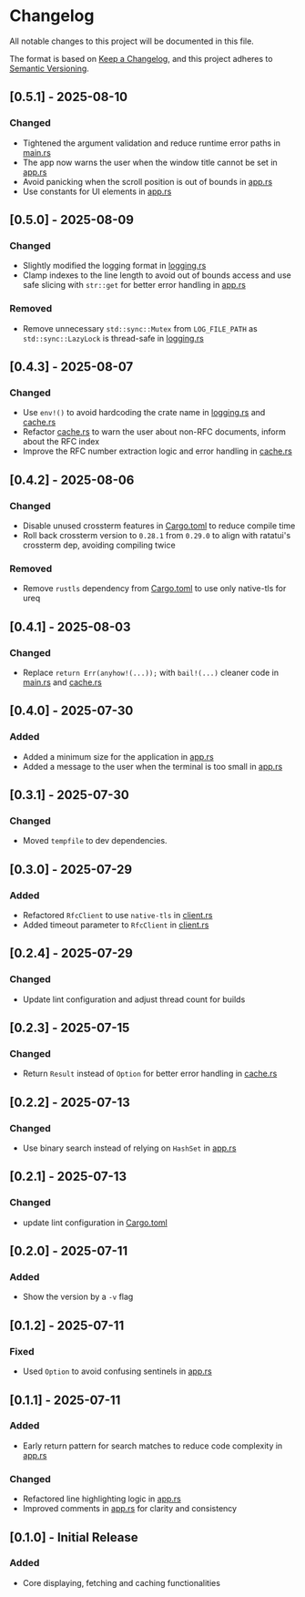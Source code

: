 # Changelog

All notable changes to this project will be documented in this file.

The format is based on [Keep a Changelog](https://keepachangelog.com/en/1.1.0/),
and this project adheres to [Semantic Versioning](https://semver.org/spec/v2.0.0.html).

## [0.5.1] - 2025-08-10

### Changed

- Tightened the argument validation and reduce runtime error paths in [main.rs](src/main.rs)
- The app now warns the user when the window title cannot be set in [app.rs](src/ui/app.rs)
- Avoid panicking when the scroll position is out of bounds in [app.rs](src/ui/app.rs)
- Use constants for UI elements in [app.rs](src/ui/app.rs)

## [0.5.0] - 2025-08-09

### Changed

- Slightly modified the logging format in [logging.rs](src/ui/logging.rs)
- Clamp indexes to the line length to avoid out of bounds access and use safe slicing with `str::get` for better error handling in [app.rs](src/ui/app.rs)

### Removed

- Remove unnecessary `std::sync::Mutex` from `LOG_FILE_PATH` as `std::sync::LazyLock` is
thread-safe in [logging.rs](src/ui/logging.rs)

## [0.4.3] - 2025-08-07

### Changed

- Use `env!()` to avoid hardcoding the crate name in [logging.rs](src/ui/logging.rs)
and [cache.rs](src/cache.rs)
- Refactor [cache.rs](src/cache.rs) to warn the user about non-RFC documents,
inform about the RFC index
- Improve the RFC number extraction logic and error handling in [cache.rs](src/cache.rs)

## [0.4.2] - 2025-08-06

### Changed

- Disable unused crossterm features in [Cargo.toml](Cargo.toml) to reduce compile time
- Roll back crossterm version to `0.28.1` from `0.29.0` to align with ratatui's crossterm dep,
avoiding compiling twice

### Removed

- Remove `rustls` dependency from [Cargo.toml](Cargo.toml) to use only native-tls for ureq

## [0.4.1] - 2025-08-03

### Changed

- Replace `return Err(anyhow!(...));` with `bail!(...)` cleaner code in [main.rs](src/main.rs)
and [cache.rs](src/cache.rs)

## [0.4.0] - 2025-07-30

### Added

- Added a minimum size for the application in [app.rs](src/ui/app.rs)
- Added a message to the user when the terminal is too small in [app.rs](src/ui/app.rs)

## [0.3.1] - 2025-07-30

### Changed

- Moved `tempfile` to dev dependencies.

## [0.3.0] - 2025-07-29

### Added

- Refactored `RfcClient` to use `native-tls` in [client.rs](src/client.rs)
- Added timeout parameter to `RfcClient` in [client.rs](src/client.rs)

## [0.2.4] - 2025-07-29

### Changed

- Update lint configuration and adjust thread count for builds

## [0.2.3] - 2025-07-15

### Changed

- Return `Result` instead of `Option` for better error handling in [cache.rs](src/cache.rs)

## [0.2.2] - 2025-07-13

### Changed

- Use binary search instead of relying on `HashSet` in [app.rs](src/ui/app.rs)

## [0.2.1] - 2025-07-13

### Changed

- update lint configuration in [Cargo.toml](Cargo.toml)

## [0.2.0] - 2025-07-11

### Added

- Show the version by a `-v` flag

## [0.1.2] - 2025-07-11

### Fixed

- Used `Option` to avoid confusing sentinels in [app.rs](src/ui/app.rs)

## [0.1.1] - 2025-07-11

### Added

- Early return pattern for search matches to reduce code complexity in [app.rs](src/ui/app.rs)

### Changed

- Refactored line highlighting logic in [app.rs](src/ui/app.rs)
- Improved comments in [app.rs](src/ui/app.rs) for clarity and consistency

## [0.1.0] - Initial Release

### Added

- Core displaying, fetching and caching functionalities

